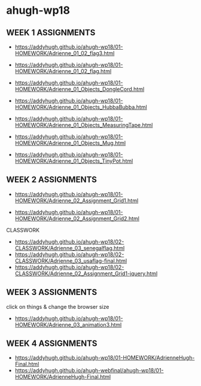 # ahugh-wp18

WEEK 1 ASSIGNMENTS
------------------
+ https://addyhugh.github.io/ahugh-wp18/01-HOMEWORK/Adrienne_01_02_flag3.html

+ https://addyhugh.github.io/ahugh-wp18/01-HOMEWORK/Adrienne_01_02_flag.html

+ https://addyhugh.github.io/ahugh-wp18/01-HOMEWORK/Adrienne_01_Objects_DongleCord.html

+ https://addyhugh.github.io/ahugh-wp18/01-HOMEWORK/Adrienne_01_Objects_HubbaBubba.html

+ https://addyhugh.github.io/ahugh-wp18/01-HOMEWORK/Adrienne_01_Objects_MeasuringTape.html

+ https://addyhugh.github.io/ahugh-wp18/01-HOMEWORK/Adrienne_01_Objects_Mug.html

+ https://addyhugh.github.io/ahugh-wp18/01-HOMEWORK/Adrienne_01_Objects_TinyPot.html



WEEK 2 ASSIGNMENTS
------------------

+ https://addyhugh.github.io/ahugh-wp18/01-HOMEWORK/Adrienne_02_Assignment_Grid1.html

+ https://addyhugh.github.io/ahugh-wp18/01-HOMEWORK/Adrienne_02_Assignment_Grid2.html



CLASSWORK
+ https://addyhugh.github.io/ahugh-wp18/02-CLASSWORK/Adrienne_03_senegalflag.html
+ https://addyhugh.github.io/ahugh-wp18/02-CLASSWORK/Adrienne_03_usaflag-final.html
+ https://addyhugh.github.io/ahugh-wp18/02-CLASSWORK/Adrienne_02_Assignment_Grid1-jquery.html


WEEK 3 ASSIGNMENTS
------------------
click on things & change the browser size
+ https://addyhugh.github.io/ahugh-wp18/01-HOMEWORK/Adrienne_03_animation3.html



WEEK 4 ASSIGNMENTS
------------------
+ https://addyhugh.github.io/ahugh-wp18/01-HOMEWORK/AdrienneHugh-Final.html
+ https://addyhugh.github.io/ahugh-webfinal/ahugh-wp18/01-HOMEWORK/AdrienneHugh-Final.html

